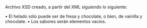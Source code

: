 Archivo XSD creado, a partir del XML siguiendo lo siguiente: 

• El helado sólo puede ser de fresa y chocolate, o bien, de vainilla y chocolate.
• Los sabores serán elementos vacíos.